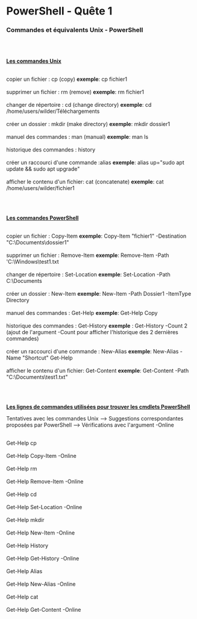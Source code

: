 # PowerShell - Quête 1 </br>
### Commandes et équivalents Unix - PowerShell
<br>
<br>

**<ins>Les commandes Unix</ins>** 

<br> copier un fichier : cp (copy) **exemple**: cp fichier1 </br>
<br> supprimer un fichier : rm (remove) **exemple**: rm fichier1 </br>
<br> changer de répertoire : cd (change directory) **exemple**: cd /home/users/wilder/Téléchargements </br>
<br> créer un dossier : mkdir (make directory) **exemple**: mkdir dossier1 </br>
<br> manuel des commandes : man (manual) **exemple**: man ls </br>
<br> historique des commandes : history </br>
<br> créer un raccourci d'une commande :alias **exemple**: alias up="sudo apt update && sudo apt upgrade" </br>
<br> afficher le contenu d'un fichier: cat (concatenate) **exemple**: cat /home/users/wilder/fichier1 </br>

<br>
<br>

**<ins>Les commandes PowerShell</ins>**

<br> copier un fichier : Copy-Item **exemple**: Copy-Item "fichier1" -Destination "C:\Documents\dossier1" </br>
<br> supprimer un fichier : Remove-Item **exemple**: Remove-Item -Path 'C:\Windows\test1.txt </br>
<br> changer de répertoire : Set-Location **exemple**: Set-Location -Path C:\Documents </br>
<br> créer un dossier : New-Item **exemple**: New-Item -Path Dossier1 -ItemType Directory </br>
<br> manuel des commandes : Get-Help **exemple**: Get-Help Copy </br>
<br> historique des commandes : Get-History **exemple** : Get-History -Count 2 (ajout de l'argument -Count pour afficher l'historique des 2 dernières commandes) </br>
<br> créer un raccourci d'une commande : New-Alias **exemple**: New-Alias -Name "Shortcut" Get-Help </br>
<br> afficher le contenu d'un fichier: Get-Content **exemple**: Get-Content -Path "C:\Documents\test1.txt"</br>

<br>
<br>

**<ins> Les lignes de commandes utilisées pour trouver les cmdlets PowerShell</ins>**

Tentatives avec les commandes Unix --> Suggestions correspondantes proposées par PowerShell --> Vérifications avec l'argument -Online

<br> Get-Help cp </br>
<br> Get-Help Copy-Item -Online </br>
<br> Get-Help rm </br>
<br> Get-Help Remove-Item -Online </br>
<br> Get-Help cd </br>
<br> Get-Help Set-Location -Online </br>
<br> Get-Help mkdir </br>
<br> Get-Help New-Item -Online </br>
<br> Get-Help History </br>
<br> Get-Help Get-History -Online </br>
<br> Get-Help Alias </br>
<br> Get-Help New-Alias -Online </br>
<br> Get-Help cat </br>
<br> Get-Help Get-Content -Online </br>

